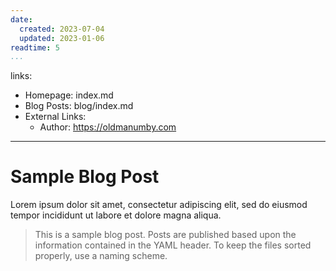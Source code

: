 ```yaml
---
date:
  created: 2023-07-04
  updated: 2023-01-06
readtime: 5
...
```

links:
  - Homepage: index.md
  - Blog Posts: blog/index.md
  - External Links:
    - Author: https://oldmanumby.com
---

# Sample Blog Post

Lorem ipsum dolor sit amet, consectetur adipiscing elit, sed do eiusmod tempor incididunt ut labore et dolore magna aliqua.

>This is a sample blog post. Posts are published based upon the information contained in the YAML header. To keep the files sorted properly, use a naming scheme.

<!--Enter the file naming scheme here with a legend below>